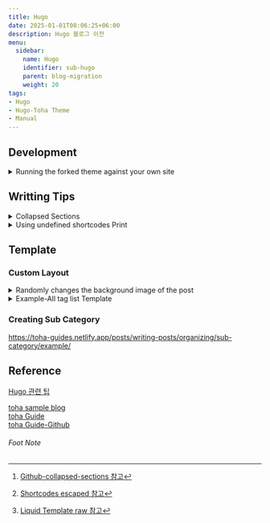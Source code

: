 ```yaml
---
title: Hugo
date: 2025-01-01T08:06:25+06:00
description: Hugo 블로그 이전
menu:
  sidebar:
    name: Hugo
    identifier: sub-hugo
    parent: blog-migration
    weight: 20
tags:
- Hugo
- Hugo-Toha Theme
- Manual
---
```






## Development

<details>
  <summary>Running the forked theme against your own site</summary>

### Running the forked theme against your own site

[참고](https://toha-guides.netlify.app/posts/contributing/#running-the-forked-theme-against-your-own-site)

> 원활한 커스텀을 위해, 테마를 Fork하여 별도의 저장소로 관리.
>

과정은 간단합니다.
Go 개발시에 로컬 모듈을 go.mod에 추가하여 개발하는 방식과 동일 합니다.  
단, toha의 테마에 있는 설정들과 스크립트들이 `github.com/hugo-toha/toha/v4`를  
바라보고 있기 때문에 사설 레포의 경로로 변경해줘야 합니다.

1. toha의 테마 원격 저장소를 Fork 하여 본인의 Github로 가져 옵니다.  
   저는 저장소를 Fork하면서 이름을 [customs_theme](github.com/codex-devlab/customs_theme) 로 변경했습니다.   
   > 처음 Fork 받은 후에는 Release가 없습니다.  
   > `반드시 다음 과정 진행 전에 릴리즈 해주세요.`  
   > 가급적 Fork 받은 당시의 Stable한 태그를 기준으로 원래의 저장소와 동일하게 Release 해주시면 됩니다.  

   ![alt text](./images/toha-fork.png)


2. 모듈 경로 변경  
   `go.mod`의 모듈 경로를 fork 받아온 자신의 모듈 경로로 변경 합니다.
   ```go
   module github.com/codex-devlab/customs_theme/v4

   go 1.21
   ```
3. Hugo 블로그 저장소의 테마 모듈 경로 설정  
    Fork 받은 Custom Theme을 사용하고자 한다면, Hugo 블로그 저장소의 설정을 몇가지 변경해줘야 합니다.  
    * hugo.yaml 변경  
      기존의 모듈 경로를 Fork 받은 테마의 경로로 변경 합니다.  
      ```yaml
      # Use Hugo modules to add theme
      module:
        imports:
        - path: github.com/codex-devlab/customs_theme/v4
      ```


    * go.mod 변경  
      필요한 테마의 저장소 경로를 설정합니다.  
      위 과정에서 `릴리즈 버전(v4.7.1)`을 경로 뒤에 명시해 줍니다.  
      > 만약 로컬에서 테마를 개발중이라면, 주석으로 되어 있는 replace 부분 적절하게 변경하여서 사용하시면 됩니다.  
      > `단, 반드시 원격 저장소로 Push 전에 replace부분은 주석을 하거나 지워 주세요.`  


      ```go
      module github.com/codex-devlab/codex-devlab.github.io
      go 1.21

      // For Future costom update
      require github.com/codex-devlab/customs_theme/v4 v4.7.1 // indirect

      // For Running on Hugo container and develop custom theme
      //replace(
      //    github.com/codex-devlab/customs_theme/v4 => ../customs_theme
      //)

      ```


### Pre-Commit

Githook의 Pre-commit을 사용하면 협업에서 큰 도움이 됩니다.  
디버깅 지옥에서 벗어 날 수 있는 좋은 방법 입니다.

* 기능 리스트
  * `go.mod` replace 경로 자동 주석  
    로컬에서 개발하다가 원격으로 커밋할 때 가벼운 맘으로 푸시 했다가,  
    팀원들에게 디버깅 지옥을 선사한 적 있었나요?  
    항상 경각심을 가져야 합니다...  


혹시나 하는 에러 사태를 방지하기 위해 pre-commit을 통해 go 모듈의 경로를 로컬에서 리모트로 바꿔는 명령을 실행하게 하는게 좋습니다.

1. pre-commit 생성  
    ```shell
    #!/bin/bash

    # Git 프로젝트 루트 경로 가져오기
    GIT_ROOT=$(git rev-parse --show-toplevel)
    GO_MOD_FILE="$GIT_ROOT/go.mod"

    if [ ! -f "$GO_MOD_FILE" ]; then
        echo "❌ go.mod 파일을 찾을 수 없습니다!"
        exit 1
    fi

    echo "🔍 go.mod 수정 중..."

    # OS 확인 (macOS vs Linux)
    if [[ "$OSTYPE" == "darwin"* ]]; then
        SED_OPT="-i ''"
    else
        SED_OPT="-i"
    fi

    # 1️⃣ `replace(...)` 블록이 주석 처리되지 않았다면 주석 추가
    if ! grep -q "^[[:space:]]*//[[:space:]]*replace(" "$GO_MOD_FILE"; then
        sed $SED_OPT '/^[[:space:]]*replace(/, /^[[:space:]]*)/ s|^|// |' "$GO_MOD_FILE"
        echo "✅ replace(...) 블록이 주석 처리되었습니다."
    else
        echo "✅ replace(...) 블록이 이미 주석 처리되어 있습니다."
    fi

    # 2️⃣ 변경 사항을 git에 추가
    git add "$GO_MOD_FILE"

    echo "✅ go.mod 파일이 자동으로 수정되었습니다."

    ```
2. 실행 권한 변경  
    ```shell
    $ chmod +x .git/hooks/pre-commit
    ```

정상적으로 동작이 되는지 확인하고 싶으면 직접 실행해 보는것도 좋습니다.  
직접 Git 명령어로 커밋 할때만 echo로 작성된 안내메시지가 나오니까 Vscode같은 IDE를 통해 커밋하시면 메세지는 안나옵니다.




</details>






## Writting Tips

<details>
<summary> Collapsed Sections </summary>

### Collapsed Sections [^collapsed-sections] 


```html
<details>
  Collapsed text
</details>

<details>
  <summary>Details Title</summary>
  Collapsed text
</details>
```
<details>
<summary>Details Title</summary>
Collapsed text
</details>


</details>


<details>
<summary>Using undefined shortcodes Print</summary>

### Using undefined shortcodes Print [^shortcode-escape]

메뉴얼을 위해 Hugo 의 Shortcode를 호출하는 code를 포스트안에 작성하려고 했으나,  
{{/*< ... >*/}} 의 형태로 작성되면 Hugo의 랜더링 과정에서 callout하게 되어,  
관련된 shortcode를 참조하게 됩니다.  

때문에 메뉴얼 작성을 위한 shortcode를 문자 그대로 출력하기 위해선, Escaping 과정을 거쳐야 합니다.  

여려가지 방법이 있었으나, code block안에서는 정상적으로 출력이 안되는 등 가능한 방법은 한가지 뿐이였습니다.

먼저 가능한 예제를 보여드리고, 불가능한 예제들도 소개해 드리겠습니다.  
저처럼 시행착오를 반복하기 않기를 바라겠습니다!  

`정상적인 Case`
* Shortcode 문자 그대로 출력하는 방법  
  {{\/*< ... >\*/}} 의 내부에 주석을 넣는 방법을 사용하면 됩니다.
  예를 들어 `tag list` 를 반환하는 `Shortcode` 를 작성 하고 싶다면, 하단처럼 작성하면 됩니다.

  ``` go
  {{</*/* partial "tags/custom-list.html" */*/>}}
  ```

`실패한 Case` [^Liquid-Template-raw]
* {{%/* raw */%}} 사용  
  liquid Template 언어에 따르면 {{%/* raw */%}} ... {{%/* /raw */%}} 의 형태로 사용하면 일시적으로 랜더링을 멈출 수 있다고 하나, Hugo 는 `Go언어의 Template`을 사용하기 떄문에 적용 할 수 없습니다.    
  예전 Jekyll 때는 Liquid를 사용했으나 현재는 Hugo를 사용하므로 해당 방법은 적용 불가 합니다.






</details>



## Template

### Custom Layout
<details>
<summary>Randomly changes the background image of the post</summary>

#### Randomly changes the background image of the post

각 포스트 마다 배경 이미지를 선택하지 않으면, theme에 등록되어 있는 기본 이미지만  
출력되도록 템플릿이 짜여 있습니다.  
글 작성시에 썸네일 같은 적당한 이미지가 있다면 모르겠지만,  
매번 새로운 이미지 찾아서 넣는것도 귀찮습니다.  

그래서 간단하게 별도의 배경 이미지 설정을 하지 않으면,  
미리 넣어둔 이미지 리스트 중에서 빌드시 랜덤으로 배경이 적용되는 기능으로 개선해보려 합니다.  

그럼 어떤 템플릿이 해당 기능을 하는지 먼저 알아야 합니다.  
크롬의 개발자 모드에 들어가서 각 엔트리에 맞는 템플릿을 찾아주면 됩니다.  

설명드린 배경은 하단의 그림 참고 부탁드립니다.

![alt text](./images/background_sample_image.png)

포스트 상단에 들어가는 이미지 입니다.

개발자 모드에 들어가시면 해당 부분은 <div> 태그로 되어 있는 이미지 입니다.
```html
<div class="hero-area col-sm-12" id="hero-area" style="background-image: url(/images/rand_images/michael-dziedzic.jpg);">
      </div>
```

이제 customs_theme에서 해당 클래스를 생성해주는 템플릿을 찾아주면 됩니다.



* customs_theme/layouts/_default/single.html  
  하단의 코드를 보시면 Partial의 `helpers/get-hero.html`을 호출하는 것을 확인 할 수 있습니다.  
  ```html
  <div class="hero-area col-sm-12" id="hero-area" style='background-image: url({{ partial "helpers/get-hero.html" . }});'>
  </div>
  ```


* customs_theme/layouts/partials/helpers/get-hero.html   
  전체 코드중에서 이미지를 결정 짓는 부분만 집중하시면 됩니다.  
  원래 위의 코드에서 각 포스트의 $heroImage가 설정되어 있으면 값을 가져오는 부분이 있습니다.  
  귀찮아서 이미지를 설정 하지 않았다면, 하단의 코드처럼 `images/default-hero.jpg`가  
  기본 이미지로 들어갑니다.
  ```html
  ...
  {{/* if hero image is not provided, then use the default hero image */}}
  {{ if not $heroImage }}
    {{ $heroImage := resources.Get "images/default-hero.jpg"}}
    {{ .Scratch.Set "heroScratch" $heroImage }}
  {{ end }}
  ...
  ```

자 그럼 어떻게 해야 할까요?
뇌피셜로는 그냥 assets/images 같은데에 이미지들 밀어 넣어두고,  
이중에서 랜덤으로 호출 하면 될 것 같은데,  
역시나 그렇게 편하게는 안됩니다.  



```html
{{/* if hero image is not provided, then use a random hero image */}}
{{ if not $heroImage }}
  {{ $heroImages := readDir "static/images/rand_images" }}  {{/* 이미지 디렉토리 읽기 */}}
  {{ $imageCount := len $heroImages }}
  {{ if gt $imageCount 0 }}  {{/* 이미지 파일이 하나 이상 있을 경우 */}}
    {{ $randomIndex := int (math.Floor (mul (float $imageCount) (math.Rand))) }}{{/* 현재 시간 기반 랜덤 인덱스 */}}

    {{ $randomImage := index $heroImages $randomIndex }}
    {{ $randomImagePath := printf "images/rand_images/%s" $randomImage.Name }}

    {{ $heroImage := resources.Get $randomImagePath }}
    {{ .Scratch.Set "heroScratch" $heroImage }}

  {{ end }}
{{ end }}

```


</details>


<details>
<summary>Example-All tag list Template</summary>

#### Example-All tag list Template

1. hugo.yaml 에서 markup unafe 설정 확인
2. layouts에 paritals와 shortcodes 생성

    ``` shell
    mkdir -p layouts/partials layouts/shortcodes
    ```
3. tag 리스트를 생성하는 partial custom-list.html 생성
    ```shell
    $ mkdir -p layouts/partials/tags
    $ vim layouts/partials/tags/custom-list.html
    <!-- layouts/partials/tags/custom-list.html -->
    <h2>All Tags</h2>
    <ul>
      {{ range $tag, $items := .Site.Taxonomies.tags }}
        <li><a href="{{ "/tags/" | relLangURL }}{{ $tag }}">{{ $tag }}</a> ({{ len $items }} posts)</li>
      {{ end }}
    </ul>
    :wq

    ```

4. 페이지 내부에서 custom-list 템플릿을 불러 올 수 있도록 partoal shortcode 생성
    ```shell
    vim layouts/shortcodes/partial.html
    {{ partial (.Get 0) . }}
    :wq


    ```


5. 특정 페이지 내에서 custom-list template 호출
    예시) contents/post/sample.md
    ``` markdown
    ---
    title: "Sample Post"
    date: 2025-01-01T09:12:43+05:00
    tags:
    - Hugo
    - Example
    #draft: false
    ---

    # Sample Post

    This page lists all tags:
    
 
   
    {{</* partial "tags/custom-list.html" */>}}
    
    ```
6. 




</details>





### Creating Sub Category

https://toha-guides.netlify.app/posts/writing-posts/organizing/sub-category/example/






## Reference


[Hugo 관련 팁](https://github.com/kaushalmodi/ox-hugo/blob/main/test/site/content/posts/source-block-md-with-hugo-shortcodes.md)  

[toha sample blog](https://github.com/hugo-toha/hugo-toha.github.io)  
[toha Guide](https://toha-guides.netlify.app/)  
[toha Guide-Github](https://github.com/hugo-toha/guides)  


###### Foot Note

[^collapsed-sections]: [Github-collapsed-sections 참고](https://docs.github.com/en/get-started/writing-on-github/working-with-advanced-formatting/organizing-information-with-collapsed-sections)

[^shortcode-escape]: [Shortcodes escaped 참고](https://github.com/kaushalmodi/ox-hugo/blob/main/test/site/content/posts/source-block-md-with-hugo-shortcodes.md#shortcodes-escaped-shortcodes-escaped)

[^Liquid-Template-raw]: [Liquid Template raw 참고](https://shopify.github.io/liquid/tags/template/)